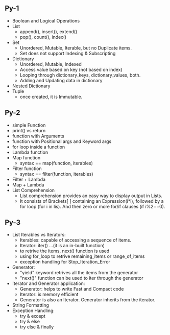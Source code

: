 
## Py-1

- Boolean and Logical Operations
- List
    - append(), insert(), extend()
    - pop(), count(), index()
- Set
    - Unordered, Mutable, Iterable, but no Duplicate items.
    - Set does not support Indexing & Subscripting
- Dictionary
    - Unordered, Mutable, Indexed
    - Access value based on key (not based on index)
    - Looping through dictionary_keys, dictionary_values, both.
    - Adding and Updating data in dictionary
- Nested Dictionary
- Tuple
    - once created, it is Immutable.

## Py-2

- simple Function
- print() vs return
- function with Arguments
- function with Positional args and Keyword args
- for loop inside a function
- Lambda function
- Map function
    - syntax == map(function, iterables)
- Filter function
    - syntax == filter(function, iterables)
- Filter + Lambda
- Map + Lambda
- List Comprehension
    - List comprehension provides an easy way to display output in Lists.
    - It consists of Brackets[ ] containing an Expression(i*i), followed by a for loop (for i in lis). And then zero or more for/if clauses (if i%2==0).

## Py-3

- List Iterables vs Iterators:
    - Iterables: capable of accessing a sequence of items.
    - Iterator: iter() ...(it is an in-built function)
    - to retrive the items, next() function is used
    - using for_loop to retrive remaining_items or range_of_items
    - exception handling for Stop_Iteration_Error
- Generator:
    - "yield" keyword retrives all the items from the generator
    - "next()" function can be used to iter through the generator
- Iterator and Generator application:
    - Generator: helps to write Fast and Compact code
    - Iterator: is memory efficient
    - Generator is also an Iterator. Generator inherits from the iterator.
- String Formatting
- Exception Handling:
    - try & except
    - try & else
    - try else & finally

